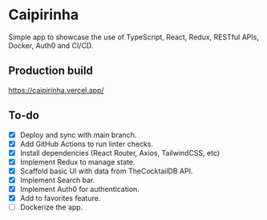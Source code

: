# Caipirinha

Simple app to showcase the use of TypeScript, React, Redux, RESTful APIs, Docker, Auth0 and CI/CD.

## Production build

https://caipirinha.vercel.app/

## To-do

- [x] Deploy and sync with main branch.
- [x] Add GitHub Actions to run linter checks.
- [x] Install dependencies (React Router, Axios, TailwindCSS, etc)
- [x] Implement Redux to manage state.
- [x] Scaffold basic UI with data from TheCocktailDB API.
- [x] Implement Search bar.
- [x] Implement Auth0 for authentication.
- [x] Add to favorites feature.
- [ ] Dockerize the app.
